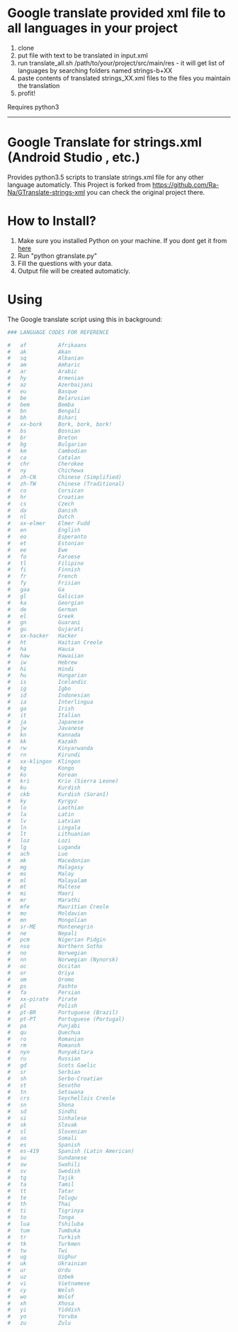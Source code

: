 # Google translate provided xml file to all languages in your project 

1. clone
2. put file with text to be translated in input.xml
3. run translate_all.sh /path/to/your/project/src/main/res - it will get list of languages by searching folders named strings-b+XX
4. paste contents of translated strings_XX.xml files to the files you maintain the translation
5. profit!

Requires python3

---

# Google Translate for strings.xml (Android Studio , etc.)

Provides python3.5 scripts to translate strings.xml file for any other language automaticly. This Project is forked from https://github.com/Ra-Na/GTranslate-strings-xml you can check the original project there.

# How to Install?

1) Make sure you installed Python on your machine. If you dont get it from <a href="https://www.python.org/downloads/">here</a> 
2) Run "python gtranslate.py"
3) Fill the questions with your data.
3) Output file will be created automaticly.

# Using
The Google translate script using this in background:

```python
### LANGUAGE CODES FOR REFERENCE

#   af          Afrikaans
#   ak          Akan
#   sq          Albanian
#   am          Amharic
#   ar          Arabic
#   hy          Armenian
#   az          Azerbaijani
#   eu          Basque
#   be          Belarusian
#   bem         Bemba
#   bn          Bengali
#   bh          Bihari
#   xx-bork     Bork, bork, bork!
#   bs          Bosnian
#   br          Breton
#   bg          Bulgarian
#   km          Cambodian
#   ca          Catalan
#   chr         Cherokee
#   ny          Chichewa
#   zh-CN       Chinese (Simplified)
#   zh-TW       Chinese (Traditional)
#   co          Corsican
#   hr          Croatian
#   cs          Czech
#   da          Danish
#   nl          Dutch
#   xx-elmer    Elmer Fudd
#   en          English
#   eo          Esperanto
#   et          Estonian
#   ee          Ewe
#   fo          Faroese
#   tl          Filipino
#   fi          Finnish
#   fr          French
#   fy          Frisian
#   gaa         Ga
#   gl          Galician
#   ka          Georgian
#   de          German
#   el          Greek
#   gn          Guarani
#   gu          Gujarati
#   xx-hacker   Hacker
#   ht          Haitian Creole
#   ha          Hausa
#   haw         Hawaiian
#   iw          Hebrew
#   hi          Hindi
#   hu          Hungarian
#   is          Icelandic
#   ig          Igbo
#   id          Indonesian
#   ia          Interlingua
#   ga          Irish
#   it          Italian
#   ja          Japanese
#   jw          Javanese
#   kn          Kannada
#   kk          Kazakh
#   rw          Kinyarwanda
#   rn          Kirundi
#   xx-klingon  Klingon
#   kg          Kongo
#   ko          Korean
#   kri         Krio (Sierra Leone)
#   ku          Kurdish
#   ckb         Kurdish (Soranî)
#   ky          Kyrgyz
#   lo          Laothian
#   la          Latin
#   lv          Latvian
#   ln          Lingala
#   lt          Lithuanian
#   loz         Lozi
#   lg          Luganda
#   ach         Luo
#   mk          Macedonian
#   mg          Malagasy
#   ms          Malay
#   ml          Malayalam
#   mt          Maltese
#   mi          Maori
#   mr          Marathi
#   mfe         Mauritian Creole
#   mo          Moldavian
#   mn          Mongolian
#   sr-ME       Montenegrin
#   ne          Nepali
#   pcm         Nigerian Pidgin
#   nso         Northern Sotho
#   no          Norwegian
#   nn          Norwegian (Nynorsk)
#   oc          Occitan
#   or          Oriya
#   om          Oromo
#   ps          Pashto
#   fa          Persian
#   xx-pirate   Pirate
#   pl          Polish
#   pt-BR       Portuguese (Brazil)
#   pt-PT       Portuguese (Portugal)
#   pa          Punjabi
#   qu          Quechua
#   ro          Romanian
#   rm          Romansh
#   nyn         Runyakitara
#   ru          Russian
#   gd          Scots Gaelic
#   sr          Serbian
#   sh          Serbo-Croatian
#   st          Sesotho
#   tn          Setswana
#   crs         Seychellois Creole
#   sn          Shona
#   sd          Sindhi
#   si          Sinhalese
#   sk          Slovak
#   sl          Slovenian
#   so          Somali
#   es          Spanish
#   es-419      Spanish (Latin American)
#   su          Sundanese
#   sw          Swahili
#   sv          Swedish
#   tg          Tajik
#   ta          Tamil
#   tt          Tatar
#   te          Telugu
#   th          Thai
#   ti          Tigrinya
#   to          Tonga
#   lua         Tshiluba
#   tum         Tumbuka
#   tr          Turkish
#   tk          Turkmen
#   tw          Twi
#   ug          Uighur
#   uk          Ukrainian
#   ur          Urdu
#   uz          Uzbek
#   vi          Vietnamese
#   cy          Welsh
#   wo          Wolof
#   xh          Xhosa
#   yi          Yiddish
#   yo          Yoruba
#   zu          Zulu
```
